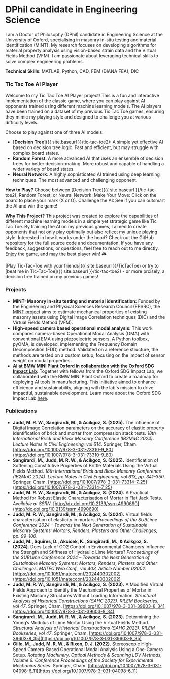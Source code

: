 # DPhil candidate in Engineering Science

I am a Doctor of Philosophy (DPhil) candidate in Engineering Science at the University of Oxford, specialising in masonry in-situ testing and material identification (MINT). My research focuses on developing algorithms for material property analysis using vision-based strain data and the Virtual Fields Method (VFM). I am passionate about leveraging technical skills to solve complex engineering problems.

**Technical Skills**: MATLAB, Python, CAD, FEM (DIANA FEA), DIC

### Tic Tac Toe AI Player
Welcome to my Tic Tac Toe AI Player project! This is a fun and interactive implementation of the classic game, where you can play against AI opponents trained using different machine learning models. The AI players have been trained on a dataset of my previous Tic Tac Toe games, ensuring they mimic my playing style and designed to challenge you at various difficulty levels.

Choose to play against one of three AI models:
- [**Decision Tree**]({{ site.baseurl }}/tic-tac-toe2): A simple yet effective AI based on decision tree logic. Fast and efficient, but may struggle with complex board states.
- **Random Forest**: A more advanced AI that uses an ensemble of decision trees for better decision-making. More robust and capable of handling a wider variety of board states.
- **Neural Network**: A highly sophisticated AI trained using deep learning techniques. The most advanced and challenging opponent.

**How to Play?** Choose between [Decision Tree]({{ site.baseurl }}/tic-tac-toe2), Random Forest, or Neural Network.
Make Your Move: Click on the board to place your mark (X or O).
Challenge the AI: See if you can outsmart the AI and win the game!

**Why This Project?** This project was created to explore the capabilities of different machine learning models in a simple yet strategic game like Tic Tac Toe. By training the AI on my previous games, I aimed to create opponents that not only play optimally but also reflect my unique playing style. Interested in how it works under the hood? Check out the GitHub repository for the full source code and documentation. If you have any feedback, suggestions, or questions, feel free to reach out to me directly. Enjoy the game, and may the best player win! 🎮

[Play Tic-Tac-Toe with your friends]({{ site.baseurl }}/TicTacToe) or try to [beat me in Tic-Tac-Toe]({{ site.baseurl }}/tic-tac-toe2) - or more prcisely, a decision tree trained on my previous games!

### Projects
- **MINT: Masonry in-situ testing and material identification:** Funded by the Engineering and Physical Sciences Research Council (EPSRC), the [MINT project](https://testgow.epsrc.ukri.org/NGBOViewGrant.aspx?GrantRef=EP/V048082/1) aims to estimate mechanical properties of existing masonry assets using Digital Image Correlation techniques (DIC) and the Virtual Fields Method (VFM).
- **High-speed camera based operational modal analysis:** This work compares camera-based Operational Modal Analysis (OMA) with conventional EMA using piezoelectric sensors. A Python toolbox, pyOMA, is developed, implementing the Frequency Domain Decomposition (FDD) method. Validated on a reference structure, the methods are tested on a custom setup, focusing on the impact of sensor weight on modal properties.
- [**AI at BMW MINI Plant Oxford in collaboration with the Oxford SDG Impact Lab**](https://www.sdglab.uk/case-study/student-story-miles-judd)**:** Together with fellows from the Oxford SDG Impact Lab, we collaborated with the BMW MINI Plant Oxford to create a roadmap for deploying AI tools in manufacturing. This initiative aimed to enhance efficiency and sustainability, aligning with the lab's mission to drive impactful, sustainable development. Learn more about the Oxford SDG Impact Lab [here](https://www.sdglab.uk/).


### Publications

- **Judd, M. R. W., Sangirardi, M., & Acikgoz, S. (2025).** The influence of Digital Image Correlation parameters on the accuracy of elastic property identification of brick and mortar from compression stack tests. *18th International Brick and Block Masonry Conference (IB2MaC 2024)*. *Lecture Notes in Civil Engineering, vol 614*. Springer, Cham. [https://doi.org/10.1007/978-3-031-73310-9_80](https://doi.org/10.1007/978-3-031-73310-9_80)
- **Sangirardi, M., Judd, M. R. W., & Acikgoz, S. (2025).** Identification of Softening Constitutive Properties of Brittle Materials Using the Virtual Fields Method. *18th International Brick and Block Masonry Conference (IB2MaC 2024)*. *Lecture Notes in Civil Engineering, vol 613, pp. 341–350*. Springer, Cham. [https://doi.org/10.1007/978-3-031-73314-7_25](https://doi.org/10.1007/978-3-031-73314-7_25)
- **Judd, M. R. W., Sangirardi, M., & Acikgoz, S. (2024).** A Practical Method for Robust Elastic Characterisation of Mortar in Flat Jack Tests. *Available at SSRN*. [http://dx.doi.org/10.2139/ssrn.4990690](http://dx.doi.org/10.2139/ssrn.4990690)
- **Judd, M. R. W., Sangirardi, M., & Acikgoz, S. (2024).** Virtual fields characterisation of elasticity in mortars. *Proceedings of the SUBLime Conference 2024 – Towards the Next Generation of Sustainable Masonry Systems: Mortars, Renders, Plasters and Other Challenges, pp. 99–100*.
- **Judd, M., Squires, D., Akcicek, K., Sangirardi, M., & Acikgoz, S. (2024).** Does Lack of CO2 Control in Environmental Chambers Influence the Strength and Stiffness of Hydraulic Lime Mortars? *Proceedings of the SUBLime Conference 2024 – Towards the Next Generation of Sustainable Masonry Systems: Mortars, Renders, Plasters and Other Challenges*. *MATEC Web Conf., vol 403, Article Number 02002*. [https://doi.org/10.1051/matecconf/202440302002](https://doi.org/10.1051/matecconf/202440302002)
- **Judd, M. R. W., Sangirardi, M., & Acikgoz, S. (2023).** A Modified Virtual Fields Approach to Identify the Mechanical Properties of Mortar in Existing Masonry Structures Without Loading Information. *Structural Analysis of Historical Constructions (SAHC 2023)*. *RILEM Bookseries, vol 47*. Springer, Cham. [https://doi.org/10.1007/978-3-031-39603-8_34](https://doi.org/10.1007/978-3-031-39603-8_34)
- **Sangirardi, M., Judd, M. R. W., & Acikgoz, S. (2023).** Determining the Young’s Modulus of Lime Mortar Using the Virtual Fields Method. *Structural Analysis of Historical Constructions (SAHC 2023)*. *RILEM Bookseries, vol 47*. Springer, Cham. [https://doi.org/10.1007/978-3-031-39603-8_35](https://doi.org/10.1007/978-3-031-39603-8_35)
- **Gille, M., Judd, M. R. W., & Rixen, D. J. (2022).** Stereoscopic High-Speed Camera-Based Operational Modal Analysis Using a One-Camera Setup. *Rotating Machinery, Optical Methods & Scanning LDV Methods, Volume 6. Conference Proceedings of the Society for Experimental Mechanics Series*. Springer, Cham. [https://doi.org/10.1007/978-3-031-04098-6_11](https://doi.org/10.1007/978-3-031-04098-6_11)
